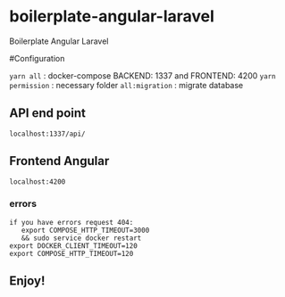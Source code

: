 # boilerplate-angular-laravel
Boilerplate Angular Laravel

#Configuration

`yarn all` : docker-compose  BACKEND: 1337 and FRONTEND: 4200
`yarn permission` : necessary folder
`all:migration` : migrate database

## API end point
`localhost:1337/api/`

## Frontend Angular
`localhost:4200`


### errors

    if you have errors request 404:
       export COMPOSE_HTTP_TIMEOUT=3000
       && sudo service docker restart
    export DOCKER_CLIENT_TIMEOUT=120
    export COMPOSE_HTTP_TIMEOUT=120

## Enjoy!
